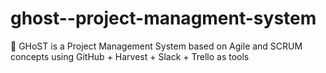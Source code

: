 # ghost--project-managment-system
👻 GHoST is a Project Management System based on Agile and SCRUM concepts using GitHub + Harvest + Slack + Trello as tools
